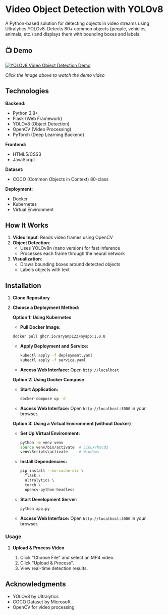 # Video Object Detection with YOLOv8

A Python-based solution for detecting objects in video streams using Ultralytics YOLOv8. Detects 80+ common objects (people, vehicles, animals, etc.) and displays them with bounding boxes and labels.

## 📺 Demo 

[![YOLOv8 Video Object Detection Demo](https://img.youtube.com/vi/t55-aXkhzfQ/0.jpg)](https://youtu.be/t55-aXkhzfQ)

*Click the image above to watch the demo video*


## Technologies

**Backend:**

* Python 3.8+
* Flask (Web Framework)
* YOLOv8 (Object Detection)
* OpenCV (Video Processing)
* PyTorch (Deep Learning Backend)

**Frontend:**

* HTML5/CSS3
* JavaScript

**Dataset:**

* COCO (Common Objects in Context) 80-class

**Deployment:**

* Docker 
* Kubernetes
* Virtual Environment


## How It Works
1. **Video Input**: Reads video frames using OpenCV
2. **Object Detection**:
   - Uses YOLOv8n (nano version) for fast inference
   - Processes each frame through the neural network
3. **Visualization**:
   - Draws bounding boxes around detected objects
   - Labels objects with text


## Installation

1. **Clone Repository**

2. **Choose a Deployment Method:**

   **Option 1: Using Kubernetes**

   * **Pull Docker Image:**
   ```bash
   docker pull ghcr.io/aryanp123/myapp:1.0.0
   ```

   * **Apply Deployment and Service:**
     ```bash
     kubectl apply -f deployment.yaml
     kubectl apply -f service.yaml
     ```

   * **Access Web Interface:** Open `http://localhost`


   **Option 2: Using Docker Compose**

   * **Start Application:**
     ```bash
     docker-compose up -d
     ```

   * **Access Web Interface:** Open `http://localhost:3000` in your browser.

   **Option 3: Using a Virtual Environment (without Docker)**

   * **Set Up Virtual Environment:**
     ```bash
     python -m venv venv
     source venv/bin/activate  # Linux/MacOS
     venv\Scripts\activate     # Windows
     ```

   * **Install Dependencies:**
     ```bash
     pip install --no-cache-dir \
       flask \
       ultralytics \
       torch \
       opencv-python-headless
     ```

   * **Start Development Server:**
     ```bash
     python app.py
     ```

   * **Access Web Interface:** Open `http://localhost:3000` in your browser.

### Usage

1. **Upload & Process Video**

   1. Click "Choose File" and select an MP4 video.
   2. Click "Upload & Process".
   3. View real-time detection results.


## Acknowledgments
- YOLOv8 by Ultralytics
- COCO Dataset by Microsoft
- OpenCV for video processing
